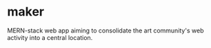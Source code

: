 # maker
MERN-stack web app aiming to consolidate the art community's web activity into a central location.
